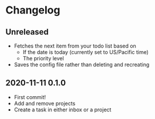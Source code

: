 # Changelog

## Unreleased
- Fetches the next item from your todo list based on
  - If the date is today (currently set to US/Pacific time)
  - The priority level
- Saves the config file rather than deleting and recreating

## 2020-11-11 0.1.0
- First commit!
- Add and remove projects
- Create a task in either inbox or a project

